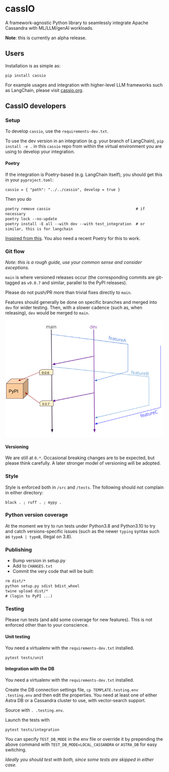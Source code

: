 # cassIO

A framework-agnostic Python library to seamlessly integrate Apache Cassandra with ML/LLM/genAI workloads.

**Note**: this is currently an alpha release.

## Users

Installation is as simple as:

```
pip install cassio
```

For example usages and integration with higher-level LLM frameworks
such as LangChain, please visit [cassio.org](https://cassio.org).

## CassIO developers

### Setup

To develop `cassio`, use the `requirements-dev.txt`.

To use the dev version in an integration (e.g. your branch of LangChain),
`pip install -e .` in this `cassio` repo from within the virtual environment
you are using to develop your integration.

#### Poetry

If the integration is Poetry-based (e.g. LangChain itself), you should get this
in your `pyproject.toml`:

```
cassio = { "path": "../../cassio", develop = true }
```

Then you do

```
poetry remove cassio                                      # if necessary
poetry lock --no-update
poetry install -E all --with dev --with test_integration  # or similar, this is for langchain
```

[Inspired from this](https://github.com/orgs/python-poetry/discussions/1135).
You also need a recent Poetry for this to work.

### Git flow

_Note: this is a rough guide, use your common sense and consider exceptions._

`main` is where versioned releases occur (the corresponding commits are git-tagged
as `v0.0.7` and similar, parallel to the PyPI releases).

Please do not push/PR more than trivial fixes directly to `main`.

Features should generally be done on specific branches and merged into `dev`
for wider testing. Then, with a slower cadence (such as, when releasing),
`dev` would be merged to `main`.

![Git flow](images/git-flow.png)

#### Versioning

We are still at `0.*`. Occasional breaking changes are to be expected,
but please think carefully. A later stronger model of versioning will
be adopted.

### Style

Style is enforced both in `/src` and `/tests`. The following should not
complain in either directory:

```
black . ; ruff . ; mypy .
```

### Python version coverage

At the moment we try to run tests under Python3.8 and Python3.10 to try and
catch versions-specific issues
(such as the newer `typing` syntax such as `typeA | typeB`, illegal on 3.8).

### Publishing

- Bump version in setup.py
- Add to `CHANGES.txt`
- Commit the very code that will be built:

```
rm dist/*
python setup.py sdist bdist_wheel
twine upload dist/*
# (login to PyPI ...)
```

### Testing

Please run tests (and add some coverage for new features). This is not
enforced other than to your conscience.

#### Unit testing

You need a virtualenv with the `requirements-dev.txt` installed.

```
pytest tests/unit
```

#### Integration with the DB

You need a virtualenv with the `requirements-dev.txt` installed.

Create the DB connection settings file, `cp TEMPLATE.testing.env .testing.env`
and then edit the properties. You need at least one of either Astra DB or a
Cassandra cluster to use, with vector-search support.

Source with `. .testing.env`.

Launch the tests with

```
pytest tests/integration
```

You can specify `TEST_DB_MODE` in the env file or override it by prepending
the above command with `TEST_DB_MODE=LOCAL_CASSANDRA` or `ASTRA_DB` for
easy switching.

_Ideally you should test with both, since some tests are skipped in either case._
